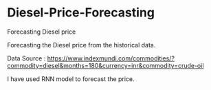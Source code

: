 # Diesel-Price-Forecasting
Forecasting Diesel price


Forecasting the Diesel price from the historical data.

Data Source : https://www.indexmundi.com/commodities/?commodity=diesel&months=180&currency=inr&commodity=crude-oil

I have used RNN model to forecast the price.
